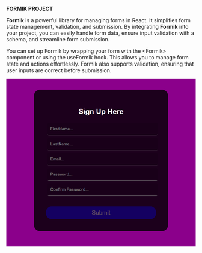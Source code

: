 **FORMIK PROJECT**

**Formik** is a powerful library for managing forms in React. It
simplifies form state management, validation, and submission. By
integrating **Formik** into your project, you can easily handle form
data, ensure input validation with a schema, and streamline form
submission.

You can set up Formik by wrapping your form with the \<Formik\>
component or using the useFormik hook. This allows you to manage form
state and actions effortlessly. Formik also supports validation,
ensuring that user inputs are correct before submission.

![](image4.png)
